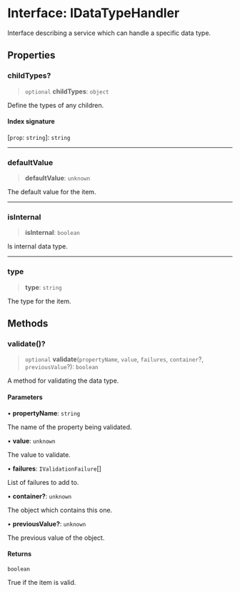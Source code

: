 # Interface: IDataTypeHandler

Interface describing a service which can handle a specific data type.

## Properties

### childTypes?

> `optional` **childTypes**: `object`

Define the types of any children.

#### Index signature

 \[`prop`: `string`\]: `string`

***

### defaultValue

> **defaultValue**: `unknown`

The default value for the item.

***

### isInternal

> **isInternal**: `boolean`

Is internal data type.

***

### type

> **type**: `string`

The type for the item.

## Methods

### validate()?

> `optional` **validate**(`propertyName`, `value`, `failures`, `container`?, `previousValue`?): `boolean`

A method for validating the data type.

#### Parameters

• **propertyName**: `string`

The name of the property being validated.

• **value**: `unknown`

The value to validate.

• **failures**: `IValidationFailure`[]

List of failures to add to.

• **container?**: `unknown`

The object which contains this one.

• **previousValue?**: `unknown`

The previous value of the object.

#### Returns

`boolean`

True if the item is valid.
